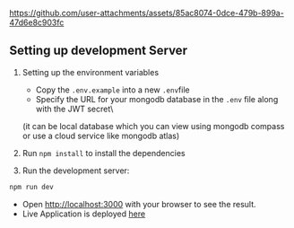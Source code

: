 

https://github.com/user-attachments/assets/85ac8074-0dce-479b-899a-47d6e8c903fc


## Setting up development Server
1. Setting up the environment variables

    * Copy the `.env.example` into a new `.env`file
    * Specify the URL for your mongodb database in the `.env` file along with the JWT secret\
    
    (it can be local database which you can view using mongodb compass or use a cloud service like mongodb atlas)
2. Run `npm install` to install the 
    dependencies

3. Run the development server:

```bash
npm run dev
```

* Open [http://localhost:3000](http://localhost:3000) with your browser to see the result.
* Live Application is deployed [here](https://todolist-techgrid-assesment.vercel.app/)



 

